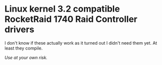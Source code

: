 Linux kernel 3.2 compatible RocketRaid 1740 Raid Controller drivers
===================================================================

I don't know if these actually work as it turned out I didn't need them yet. At least they compile.

*Use at your own risk.*

